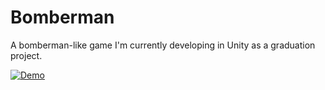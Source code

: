 # Bomberman
A bomberman-like game I'm currently developing in Unity as a graduation project. 

[![Demo](http://img.youtube.com/vi/oLv6fmn9Mv8/0.jpg)](http://www.youtube.com/watch?v=oLv6fmn9Mv8 "Bomberman Demo")
